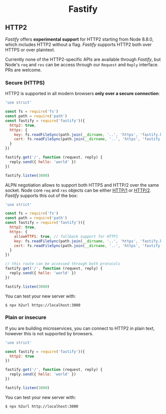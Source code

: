 <h1 align="center">Fastify</h1>

## HTTP2

_Fastify_ offers **experimental support** for HTTP2 starting from Node
8.8.0, which includes HTTP2 without a flag. _Fastify_ supports HTTP2
both over HTTPS or over plaintext.

Currently none of the HTTP2-specific APIs are available through
_Fastify_, but Node's `req` and `res` can be access through our
`Request` and `Reply` interface. PRs are welcome.

### Secure (HTTPS)

HTTP2 is supported in all modern browsers __only over a secure
connection__:

```js
'use strict'

const fs = require('fs')
const path = require('path')
const fastify = require('fastify')({
  http2: true,
  https: {
    key: fs.readFileSync(path.join(__dirname, '..', 'https', 'fastify.key')),
    cert: fs.readFileSync(path.join(__dirname, '..', 'https', 'fastify.cert'))
  }
})

fastify.get('/', function (request, reply) {
  reply.send({ hello: 'world' })
})

fastify.listen(3000)
```

ALPN negotiation allows to support both HTTPS and HTTP/2 over the same socket.
Node core `req` and `res` objects can be either [HTTP/1](https://nodejs.org/api/http.html)
or [HTTP/2](https://nodejs.org/api/http2.html).
_Fastify_ supports this out of the box:

```js
'use strict'

const fs = require('fs')
const path = require('path')
const fastify = require('fastify')({
  http2: true,
  https: {
    allowHTTP1: true, // fallback support for HTTP1
    key: fs.readFileSync(path.join(__dirname, '..', 'https', 'fastify.key')),
    cert: fs.readFileSync(path.join(__dirname, '..', 'https', 'fastify.cert'))
  }
})

// this route can be accessed through both protocols
fastify.get('/', function (request, reply) {
  reply.send({ hello: 'world' })
})

fastify.listen(3000)
```

You can test your new server with:

```
$ npx h2url https://localhost:3000
```

### Plain or insecure

If you are building microservices, you can connect to HTTP2 in plain
text, however this is not supported by browsers.

```js
'use strict'

const fastify = require('fastify')({
  http2: true
})

fastify.get('/', function (request, reply) {
  reply.send({ hello: 'world' })
})

fastify.listen(3000)
```

You can test your new server with:

```
$ npx h2url http://localhost:3000
```

